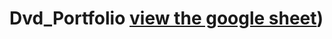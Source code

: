 # Dvd_Portfolio [view the google sheet](https://docs.google.com/spreadsheets/d/1AcVkX7bfcQctBvWmIJNOumWI-sKuoSlqiJnxzFV6jZE/edit?usp=sharing))
